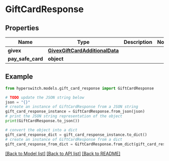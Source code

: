 # GiftCardResponse


## Properties

Name | Type | Description | Notes
------------ | ------------- | ------------- | -------------
**givex** | [**GivexGiftCardAdditionalData**](GivexGiftCardAdditionalData.md) |  | 
**pay_safe_card** | **object** |  | 

## Example

```python
from hyperswitch.models.gift_card_response import GiftCardResponse

# TODO update the JSON string below
json = "{}"
# create an instance of GiftCardResponse from a JSON string
gift_card_response_instance = GiftCardResponse.from_json(json)
# print the JSON string representation of the object
print(GiftCardResponse.to_json())

# convert the object into a dict
gift_card_response_dict = gift_card_response_instance.to_dict()
# create an instance of GiftCardResponse from a dict
gift_card_response_from_dict = GiftCardResponse.from_dict(gift_card_response_dict)
```
[[Back to Model list]](../README.md#documentation-for-models) [[Back to API list]](../README.md#documentation-for-api-endpoints) [[Back to README]](../README.md)


